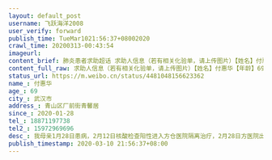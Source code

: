 ```yaml
---
layout: default_post
username: 飞跃海洋2008
user_verify: forward
publish_time: TueMar1021:56:37+08002020
crawl_time: 20200313-00:43:54
imageurl: 
content_brief: 肺炎患者求助超话 求助人信息（若有相关化验单，请上传图片）【姓名】付惠华【年龄】69【所在城市】武汉市【所在小区、社区】青山区厂前街青馨居【患病时间】2020-01-28【联系方式】●●●【其他紧急联系人】●●●【病情描述】我母亲1月28日患病，2月12日核酸检查阳性进入方仓 ...全文
content_full_raw: 求助人信息（若有相关化验单，请上传图片）【姓名】付惠华【年龄】69【所在城市】武汉市【所在小区、社区】青山区厂前街青馨居【患病时间】2020-01-28【联系方式】●●●【其他紧急联系人】●●●【病情描述】我母亲1月28日患病，2月12日核酸检查阳性进入方仓医院隔离治疗，2月28日方医院出院，现在宾馆隔离核酸检查3次阴性。这几天病情加重浑身无力吃不下饭疼痛难忍晚上睡不着觉。今天隔离点的医生带我母亲自费到青山区普仁医院看病检查ST显示肺部感染和胆有炎症，新冠性肺炎还没有好，因普仁医院不是定点医院不收住院要我们到定点医院赶快住院治疗也没有开任何药。隔离点上报防疫指挥部，指挥部领导指示要求赶快送到定点医院住院治疗，隔离点医生又把我母亲送到定点医院武汉市九医院，九医院说核酸阴性不收住院达不到住院治疗的标准。现在我母亲浑身无力呼吸困难，隔离点的医生也很无奈也怕出问题，但是医生也没有办法只能回隔离点。现在求助大家希望我母亲尽快住院治疗，我们全家都很担心。
status_url: https://m.weibo.cn/status/4481048156623362
name_: 付惠华
age_: 69
city_: 武汉市
address_: 青山区厂前街青馨居
since_: 2020-01-28
tel_: 18871197738
tel2_: 15972969696
desc_: 我母亲1月28日患病，2月12日核酸检查阳性进入方仓医院隔离治疗，2月28日方医院出院，现在宾馆隔离核酸检查3次阴性。这几天病情加重浑身无力吃不下饭疼痛难忍晚上睡不着觉。今天隔离点的医生带我母亲自费到青山区普仁医院看病检查ST显示肺部感染和胆有炎症，新冠性肺炎还没有好，因普仁医院不是定点医院不收住院要我们到定点医院赶快住院治疗也没有开任何药。隔离点上报防疫指挥部，指挥部领导指示要求赶快送到定点医院住院治疗，隔离点医生又把我母亲送到定点医院武汉市九医院，九医院说核酸阴性不收住院达不到住院治疗的标准。现在我母亲浑身无力呼吸困难，隔离点的医生也很无奈也怕出问题，但是医生也没有办法只能回隔离点。现在求助大家希望我母亲尽快住院治疗，我们全家都很担心。
publish_timestamp: 2020-03-10 21:56:37+08:00
---
```

